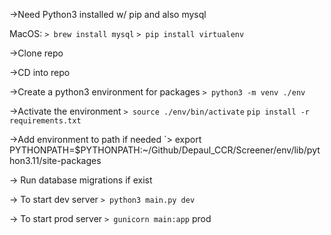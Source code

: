 ->Need Python3 installed w/ pip and also mysql

MacOS: `> brew install mysql`
`> pip install virtualenv`

->Clone repo

->CD into repo

->Create a python3 environment for packages
`> python3 -m venv ./env`

->Activate the environment
`> source ./env/bin/activate`
`pip install -r requirements.txt`

->Add environment to path if needed
`> export PYTHONPATH=$PYTHONPATH:~/Github/Depaul_CCR/Screener/env/lib/python3.11/site-packages

-> Run database migrations if exist

-> To start dev server
`> python3 main.py dev`

-> To start prod server
`> gunicorn main:app` prod